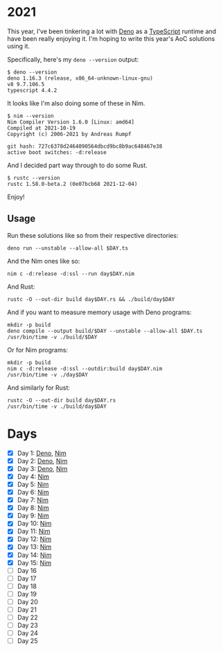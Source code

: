 # 2021

This year, I've been tinkering a lot with [Deno][deno] as a [TypeScript][ts]
runtime and have been really enjoying it. I'm hoping to write this year's AoC
solutions using it.

Specifically, here's my `deno --version` output:

    $ deno --version
    deno 1.16.3 (release, x86_64-unknown-linux-gnu)
    v8 9.7.106.5
    typescript 4.4.2

It looks like I'm also doing some of these in Nim.

    $ nim --version
    Nim Compiler Version 1.6.0 [Linux: amd64]
    Compiled at 2021-10-19
    Copyright (c) 2006-2021 by Andreas Rumpf

    git hash: 727c6378d2464090564dbcd9bc8b9ac648467e38
    active boot switches: -d:release

And I decided part way through to do some Rust.

    $ rustc --version
    rustc 1.58.0-beta.2 (0e07bcb68 2021-12-04)

Enjoy!

## Usage

Run these solutions like so from their respective directories:

    deno run --unstable --allow-all $DAY.ts

And the Nim ones like so:

    nim c -d:release -d:ssl --run day$DAY.nim

And Rust:

    rustc -O --out-dir build day$DAY.rs && ./build/day$DAY

And if you want to measure memory usage with Deno programs:

    mkdir -p build
    deno compile --output build/$DAY --unstable --allow-all $DAY.ts
    /usr/bin/time -v ./build/$DAY

Or for Nim programs:

    mkdir -p build
    nim c -d:release -d:ssl --outdir:build day$DAY.nim
    /usr/bin/time -v ./day$DAY

And similarly for Rust:

    rustc -O --out-dir build day$DAY.rs
    /usr/bin/time -v ./build/day$DAY

# Days

- [x] Day 1: [Deno](./deno/1.ts), [Nim](./nim/day1.nim)
- [x] Day 2: [Deno](./deno/2.ts), [Nim](./nim/day2.nim)
- [x] Day 3: [Deno](./deno/3.ts), [Nim](./nim/day3.nim)
- [x] Day 4: [Nim](./nim/day4.nim)
- [x] Day 5: [Nim](./nim/day5.nim)
- [x] Day 6: [Nim](./nim/day6.nim)
- [x] Day 7: [Nim](./nim/day7.nim)
- [x] Day 8: [Nim](./nim/day8.nim)
- [x] Day 9: [Nim](./nim/day9.nim)
- [x] Day 10: [Nim](./nim/day10.nim)
- [x] Day 11: [Nim](./nim/day11.nim)
- [x] Day 12: [Nim](./nim/day12.nim)
- [x] Day 13: [Nim](./nim/day13.nim)
- [x] Day 14: [Nim](./nim/day14.nim)
- [x] Day 15: [Nim](./nim/day15.nim)
- [ ] Day 16
- [ ] Day 17
- [ ] Day 18
- [ ] Day 19
- [ ] Day 20
- [ ] Day 21
- [ ] Day 22
- [ ] Day 23
- [ ] Day 24
- [ ] Day 25

[deno]: https://deno.land/
[ts]: https://deno.land/manual/typescript
